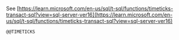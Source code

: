 See [https://learn.microsoft.com/en-us/sql/t-sql/functions/timeticks-transact-sql?view=sql-server-ver16](https://learn.microsoft.com/en-us/sql/t-sql/functions/timeticks-transact-sql?view=sql-server-ver16)
```
@@TIMETICKS
```
